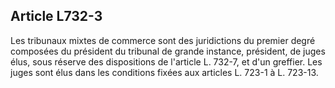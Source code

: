Article L732-3
----
Les tribunaux mixtes de commerce sont des juridictions du premier degré
composées du président du tribunal de grande instance, président, de juges élus,
sous réserve des dispositions de l'article L. 732-7, et d'un greffier. Les juges
sont élus dans les conditions fixées aux articles L. 723-1 à L. 723-13.
